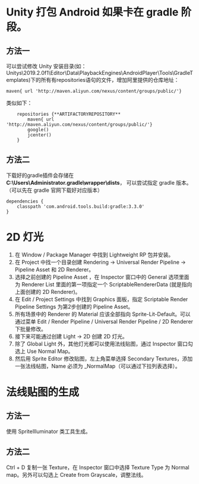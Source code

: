 # Unity 打包 Android 如果卡在 gradle 阶段。

## 方法一

可以尝试修改 Unity 安装目录(如：Unitys\2019.2.0f1\Editor\Data\PlaybackEngines\AndroidPlayer\Tools\GradleTemplates)下的所有有repositories语句的文件，增加阿里提供的仓库地址：

```
maven{ url 'http://maven.aliyun.com/nexus/content/groups/public/'}
```

类似如下：

```
    repositories {**ARTIFACTORYREPOSITORY**
        maven{ url 'http://maven.aliyun.com/nexus/content/groups/public/'}
        google()
        jcenter()
    }
```

## 方法二

下载好的gradle插件会存储在 **C:\Users\Administrator\.gradle\wrapper\dists**， 可以尝试指定 gradle 版本。（可以先在 gradle 官网下载好对应版本）

```
dependencies {
	classpath 'com.android.tools.build:gradle:3.3.0'
}
```

# 2D 灯光

1. 在 Window / Package Manager 中找到 Lightweight RP 包并安装。
2. 在 Project 中找一个目录创建 Rendering -> Universal Render Pipeline -> Pipeline Asset 和 2D Renderer。
3. 选择之前创建的 Pipeline Asset ，在 Inspector 窗口中的 General 选项里面为 Renderer List 里面的第一项指定一个 ScriptableRendererData (就是指向上面创建的 2D Renderer)。
4. 在 Edit / Project Settings 中找到 Graphics 面板，指定 Scriptable Render Pipeline Settings 为第2步创建的 Pipeline Asset。
5. 所有场景中的 Renderer 的 Material 应该全部指向 Sprite-Lit-Default。可以通过菜单 Edit / Render Pipeline / Universal Render Pipeline / 2D Renderer 下批量修改。
6. 接下来可能通过创建 Light -> 2D 创建 2D 灯光。
7. 除了 Global Light 外，其他灯光都可以使用法线贴图，通过 Inspector 窗口勾选上 Use Normal Map。
8. 然后用 Sprite Editor 修改贴图，左上角菜单选择 Secondary Textures，添加一张法线帖图，Name 必须为 _NormalMap（可以通过下拉列表选择）。

# 法线贴图的生成

## 方法一

使用 SpriteIlluminator 类工具生成。

## 方法二

Ctrl + D 复制一张 Texture，在 Inspector 窗口中选择 Texture Type 为 Normal map。另外可以勾选上 Create from Grayscale，调整法线。